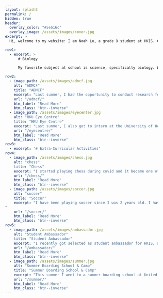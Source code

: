 ```yaml
---
layout: splash2
permalink: /
hidden: true
header:
  overlay_color: "#5e616c"
  overlay_image: /assets/images/cover.jpg
excerpt: >
  Hi, welcome to my website: I am Noah Lu, a grade 8 student at HKIS. Currently, I am interested in biology, soccer, and chess. Feel free to look around! :D

row1: 
  - excerpt: >
      # Biology
    
      My favorite subject at school is science, specifically biology. While I have explored many aspects of biology, including biodiversity and human biology, I am most interested in human biology. I find the human body and all its inner workings fascinating.

row2:
  - image_path: /assets/images/admcf.jpg
    alt: "ADMCF"
    title: "ADMCF"
    excerpt: "Last summer, I had the opportunity to conduct research for the environmental foundation ADM Capital Foundation (ADMCF). I had to research many interesting species in the Hong Kong illegal wildlife trade to help ADMCF lobby the government to tighten their rules. "
    url: "/admcf/"
    btn_label: "Read More"
    btn_class: "btn--inverse"
  - image_path: /assets/images/eyecenter.jpg
    alt: "HKU Eye Centre"
    title: "HKU Eye Centre"
    excerpt: "Last summer, I also got to intern at the University of Hong Kong (HKU) Eye Centre. I shadowed an optometrist in the charity clinic and I visited the lab to learn more about the research behind the leading cause of blindness - glaucoma."
    url: "/eyecentre/"
    btn_label: "Read More"
    btn_class: "btn--inverse"
row3: 
  - excerpt: '# Extra-Curricular Activities' 
row4:
  - image_path: /assets/images/chess.jpg
    alt: "chess"
    title: "Chess"
    excerpt: "I started playing chess during covid and it became one of my favorite hobbies. This year, I am a co-leader of the Middle School Chess Club and I also recreated a Middle School Chess Team to compete in inter-school competitions. "
    url: "/chess/"
    btn_label: "Read More"
    btn_class: "btn--inverse"
  - image_path: /assets/images/soccer.jpg
    alt: "soccer"
    title: "Soccer"
    excerpt: "I have been playing soccer since I was 2 years old. I have played for the Tai Tam Tigers Club team and the HKIS school team for the past 4 years. I currently play fullback for both of these teams, which means I play both defense and offense. 
"
    url: "/soccer/"
    btn_label: "Read More"
    btn_class: "btn--inverse"
row5:
  - image_path: /assets/images/ambassador.jpg
    alt: "Student Ambassador"
    title: "Student Ambassador"
    excerpt: "I recently got selected as student ambassador for HKIS, and 26 students out of 76 candidates were selected. As a representative for the school I give tours to prospective parents and new students. I also represent student leaders' perspective on parent coffee gatherings on various issues such as students' mental health and wellbeing."
    url: "/ambassador/"
    btn_label: "Read More"
    btn_class: "btn--inverse"
  - image_path: /assets/images/summer.jpg
    alt: "Summer Boarding School & Camp"
    title: "Summer Boarding School & Camp"
    excerpt: "This summer I went to a summer boarding school at United World Colleges (UWC) Chang Shu, China, which was a 2-week boarding school experience with loads of activities. Apart from the academically-focused summer boarding school, I also went to Outward Bound twice which is an outdoor experiential and overnight 5/6-day camp."
    url: "/summer/"
    btn_label: "Read More"
    btn_class: "btn--inverse"
---
```

